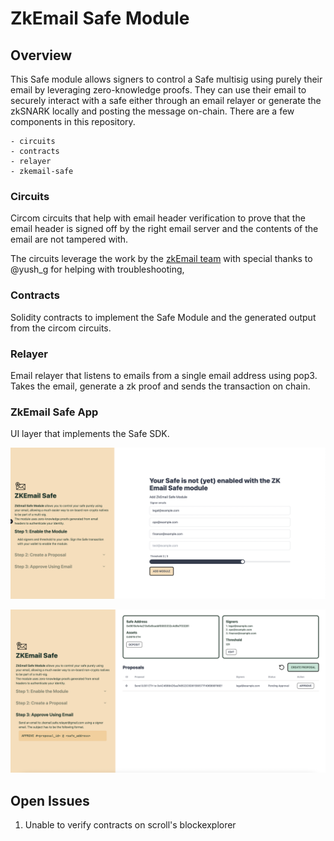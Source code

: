# ZkEmail Safe Module

## Overview

This Safe module allows signers to control a Safe multisig using purely their email by leveraging zero-knowledge proofs. They can use their email to securely interact with a safe either through an email relayer or generate the zkSNARK locally and posting the message on-chain. There are a few components in this repository.

```
- circuits
- contracts
- relayer
- zkemail-safe
```

### Circuits
Circom circuits that help with email header verification to prove that the email header is signed off by the right email server and the contents of the email are not tampered with. 

The circuits leverage the work by the [zkEmail team](https://github.com/zkemail) with special thanks to @yush_g for helping with troubleshooting,

### Contracts
Solidity contracts to implement the Safe Module and the generated output from the circom circuits.

### Relayer
Email relayer that listens to emails from a single email address using pop3. Takes the email, generate a zk proof and sends the transaction on chain. 

### ZkEmail Safe App
UI layer that implements the Safe SDK.

![Add Module Page](./docs/static/add-module.png)

![Module Dashboard](./docs/static/dashboard.png)


## Open Issues

1. Unable to verify contracts on scroll's blockexplorer